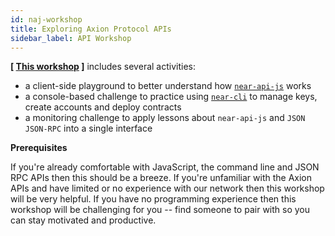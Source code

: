 ```yaml
---
id: naj-workshop
title: Exploring Axion Protocol APIs
sidebar_label: API Workshop
---
```


**[ [This workshop](https://github.com/near-examples/workshop--exploring-near-apis) ]** includes several activities:

- a client-side playground to better understand how [`near-api-js`](https://github.com/near/near-api-js) works
- a console-based challenge to practice using [`near-cli`](/docs/tools/near-cli) to manage keys, create accounts and deploy contracts
- a monitoring challenge to apply lessons about `near-api-js` and `JSON JSON-RPC` into a single interface

**Prerequisites**

If you're already comfortable with JavaScript, the command line and JSON RPC APIs then this should be a breeze. If you're unfamiliar with the Axion APIs and have limited or no experience with our network then this workshop will be very helpful. If you have no programming experience then this workshop will be challenging for you -- find someone to pair with so you can stay motivated and productive.
